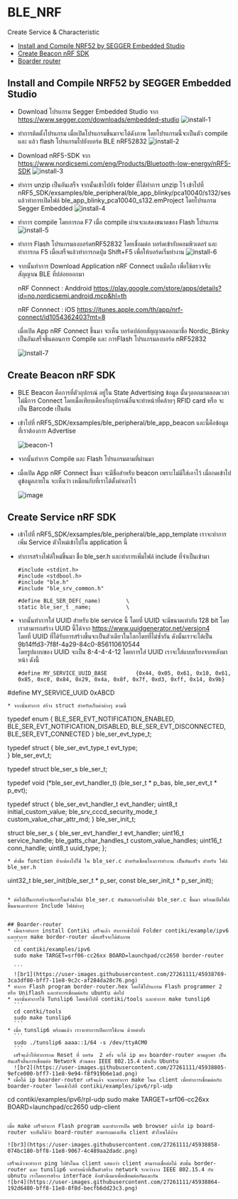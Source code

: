 # BLE_NRF
Create Service & Characteristic 

* [Install and Compile NRF52 by SEGGER Embedded Studio](#install-and-compile-nrf52-by-segger-embedded-studio)
* [Create Beacon nRF SDK](#create-beacon-nrf-sdk)
* [Boarder router](#boarder-router)

## Install and Compile NRF52 by SEGGER Embedded Studio
* Download โปรแกรม Segger Embedded Studio จาก https://www.segger.com/downloads/embedded-studio
  ![install-1](https://user-images.githubusercontent.com/27261111/47130455-f1ae7c80-d2c3-11e8-854e-56ccbae629ef.png)

* ทำการติดตั้งโปรแกรม เมื่อเปิดโปรแกรมขึ้นมาจะได้ดังภาพ โดยโปรแกรมนี้จะเป็นตัว compile และ แล้ว flash โปรแกรมไปยังบอร์ด BLE nRF52832
  ![install-2](https://user-images.githubusercontent.com/27261111/47130492-20c4ee00-d2c4-11e8-946c-3bd56e9ab98d.png)
  
* Download nRF5-SDK จาก https://www.nordicsemi.com/eng/Products/Bluetooth-low-energy/nRF5-SDK
  ![install-3](https://user-images.githubusercontent.com/27261111/47130546-58cc3100-d2c4-11e8-9a83-70eee5cb0919.png)
  
* ทำการ unzip เป็นอันเสร็จ จากนั้นเข้าไปยัง folder ที่ได้ทำการ unzip ไว้ เข้าไปที่ nRF5_SDK/exsamples/ble_peripheral/ble_app_blinky/pca10040/s132/ses แล้วทำการเปิดไฟล์ ble_app_blinky_pca10040_s132.emProject โดยโปรแกรม Segger Embedded
  ![install-4](https://user-images.githubusercontent.com/27261111/47135903-2af2e680-d2dc-11e8-84cc-838c3d657066.png)
* ทำการ compile โดยการกด F7 เมื่อ compile ผ่านจะแสดงขนาดของ Flash โปรแกรม
  ![install-5](https://user-images.githubusercontent.com/27261111/47136011-8c1aba00-d2dc-11e8-9a15-2d5066dc5f55.png)
* ทำการ Flash โปรแกรมลงบอร์ดnRF52832 โดยเชื่อมต่อ บอร์ดเข้ากับคอมพิวเตอร์ และทำการกด F5  เมื่อเสร็จแล้วทำการกดปุ่ม Shift+F5 เพื่อให้บอร์ดเริ่มทำงาน 
  ![install-6](https://user-images.githubusercontent.com/27261111/47136051-af456980-d2dc-11e8-9cda-18d22df22d17.png)
* จากนั้นทำการ Download Application nRF Connect บนมือถือ เพื่อใช้ตรวจจับ สัญญาณ BLE ที่ปล่อยออกมา 

   nRF Connnect : Anddroid
    https://play.google.com/store/apps/details?id=no.nordicsemi.android.mcp&hl=th

   nRF Connnect : iOS
    https://itunes.apple.com/th/app/nrf-connect/id1054362403?mt=8
    
    เมื่อเปิด App nRF Connect ขึ้นมา จะเห็น บอร์ดปล่อยสัญญาณออกมาชื่อ Nordic_Blinky เป็นอันเสร็จขึ้นตอนการ Compile และ การFlash โปรแกรมลงบอร์ด nRF52832 
    
    ![install-7](https://user-images.githubusercontent.com/27261111/47136094-d0a65580-d2dc-11e8-8d0f-e6daae3d35f6.png)

## Create Beacon nRF SDK
* BLE Beacon คือการที่ตัวอุปกรณ์ อยู่ใน State Advertising ข้อมูล นั้นๆออกมาตลอดเวลาไม่มีการ Connect โดยเมื่อเทียบเคียงกับอุปกรณ์อื่นจะทำหน้าที่คล้ายๆ RFID card หรือ จะเป็น Barcode เป็นต้น

* เข้าไปที่ nRF5_SDK/exsamples/ble_peripheral/ble_app_beacon และนี้คือข้อมูลที่เราต้องการ Advertise 

  ![beacon-1](https://user-images.githubusercontent.com/27261111/47136409-cfc1f380-d2dd-11e8-9b63-859f5372f2bb.png)
  
* จากนั้นทำการ Compile และ Flash โปรแกรมตามที่ผ่านมา

* เมื่อเปิด App nRF Connect ขึ้นมา จะมีชื่อสำหรับ beacon เพราะไม่มีใส่เอาไว้ เมื่อกดเข้าไปดูข้อมูลภายใน จะเห็นว่า เหมือนกับที่เราได้ตั้งค่าเอาไว้

  ![image](https://user-images.githubusercontent.com/27261111/47136617-6abacd80-d2de-11e8-8dfb-5ea66417f153.png)
  
## Create Service nRF SDK
* เข้าไปที่ nRF5_SDK/exsamples/ble_peripheral/ble_app_template เราจะทำการเพิ่ม Service ตัวใหม่เข้าไปใน application นี้

* ทำการสร้างไฟล์ใหม่ขึ้นมา ชื่อ ble_ser.h และทำการเพิ่มไฟล์ include ที่จำเป็นเข้ามา

  ```
  #include <stdint.h>
  #include <stdbool.h>
  #include "ble.h"
  #include "ble_srv_common.h"

  #define BLE_SER_DEF(_name)       	\
  static ble_ser_t _name;   		\
  ```

* จากนั้นทำการใส่ UUID สำหรับ ble service นี้ โดยที่ UUID จะมีขนาดเท่ากับ 128 bit โดยเราสามารถสร้าง UUID นี้ได้จาก https://www.uuidgenerator.net/version4  
  โดยที่ UUID ที่ได้รับการสร้างขึ้นจะเป็นตัวเดียวในโลกโดยที่ไม่ซ้ำกัน ดังนั้นเราจะได้เป็น 
9b14ffd3-7f8f-4a29-84c0-856110610544  
  โดยรูปแบบของ UUID จะเป็น 8-4-4-4-12 โดยการใส่ UUID เราจะใส่แบบเรียงจากหลังมาหน้า ดังนี้

  ```
  #define MY_SERVICE_UUID_BASE         {0x44, 0x05, 0x61, 0x10, 0x61, 0x85, 0xc0, 0x84, 0x29, 0x4a, 0x8f, 0x7f, 0xd3, 0xff, 0x14, 0x9b}
#define MY_SERVICE_UUID               0xABCD
  ```
* จากนั้นทำการ สร้าง struct สำหรับเก็บค่าต่างๆ ตามนี้
  ```
  typedef enum
  {
      BLE_SER_EVT_NOTIFICATION_ENABLED,
      BLE_SER_EVT_NOTIFICATION_DISABLED,
      BLE_SER_EVT_DISCONNECTED,
      BLE_SER_EVT_CONNECTED
  } ble_ser_evt_type_t;

  typedef struct
  {
      ble_ser_evt_type_t evt_type;                                 
  } ble_ser_evt_t;

  typedef struct ble_ser_s ble_ser_t;

  typedef void (*ble_ser_evt_handler_t) (ble_ser_t * p_bas, ble_ser_evt_t * p_evt);

  typedef struct
  {
      ble_ser_evt_handler_t         evt_handler;
      uint8_t                       initial_custom_value;
      ble_srv_cccd_security_mode_t  custom_value_char_attr_md;
  } ble_ser_init_t;

  struct ble_ser_s
  {
      ble_ser_evt_handler_t         evt_handler;
      uint16_t                      service_handle;
      ble_gatts_char_handles_t      custom_value_handles;
      uint16_t                      conn_handle;
      uint8_t                       uuid_type;
  };
  ```
* ตั่งชื่อ function ที่จะต้องไปใช้ ใน ble_ser.c สำหรับเชื่อมโยงการทำงาน เป็นอันเสร็จ สำหรับ ไฟล์ ble_ser.h

  ```
  uint32_t ble_ser_init(ble_ser_t * p_ser, const ble_ser_init_t * p_ser_init);
  ```
  
* ต่อไปเป็นการสร้างจัดการในส่วนไฟล์ ble_ser.c อันดับแรกสร้างไฟล์ ble_ser.c ขึ้นมา พร้อมเปิดไฟล์ขึ้นมาและทำการ Include ไฟล์ต่างๆ

  
  ## Boarder-router
* เมื่อเราทำการ install Contiki เสร็จแล้ว ทำการเข้าไปที่ Folder contiki/example/ipv6 และทำการ make border-router เมื่อเสร็จจะได้ดังภาพ
    ```
    cd contiki/examples/ipv6
    sudo make TARGET=srf06-cc26xx BOARD=launchpad/cc2650 border-router

    ```
    ![br1](https://user-images.githubusercontent.com/27261111/45938769-3ca3df80-bff7-11e8-9c2c-af284da28c76.png)
* ทำการ Flash program border-router.hex โดยใช้โปรแกรม Flash programmer 2 หรือ Uniflash และทำการเชื่อมต่อกับ ubuntu ต่อไป
* จากนั้นทำการใช้ Tunslip6 โดยเข้าไปที่ contiki/tools และทำการ make tunslip6
    ```
    cd contki/tools
    sudo make tunslip6
    ```
* เมื่อ tunslip6 พร้อมแล้ว เราจะทำการเปิดการใช้งาน ด้วยคำสั่ง 
    ```
    sudo ./tunslip6 aaaa::1/64 -s /dev/ttyACM0
    ```
    เสร็จแล้วให้ทำการกด Reset ที่ บอร์ด  2 ครั้ง จะได้ ip ของ boarder-router ตามลูกศร เป็นอันเสร็จสิ้นการเชื่อมต่อ Network ส่วนของ IEEE 802.15.4 เข้าเก็บ Ubuntu
    ![br2](https://user-images.githubusercontent.com/27261111/45938805-9efce000-bff7-11e8-9e94-f8f919b6e1ad.png)
* เมื่อได้ ip boarder-router เสร็จแล้ว จะมาทำการ make โนด client เพื่อทำการเชื่อมต่อกับ boarder-router โดยเข้าไปที่ contiki/examples/ipv6/rpl-udp
  ```
  cd contiki/examples/ipv6/rpl-udp
  sudo make TARGET=srf06-cc26xx BOARD=launchpad/cc2650 udp-client
  ```
  
  เมื่อ make เสร็จทำการ Flash program และทำการเปิด web browser แล้วใส่ ip board-router จะเห็นได้ว่า board-router สามารถมองเห็น client ตัวไหนได้บ้าง
  
  ![br3](https://user-images.githubusercontent.com/27261111/45938858-074bc180-bff8-11e8-9067-4c489aa2dadc.png)
  
  เสร็จแล้วจะทำการ ping ไปยังโนด client แสดงว่า client สามารถเชื่อต่อได้ ดังนั้น border-router และ tunslip6 จะทำหน้าที่เป็นตัวสร้าง network ระหว่างวง IEEE 802.15.4 กับ ubnutu เราโดยการสร้าง interface อีกตัวนึงมาเพื่อเชื่อมต่อกันและกัน
  ![br4](https://user-images.githubusercontent.com/27261111/45938864-192d6480-bff8-11e8-8f8d-becfb6dd23c3.png)
